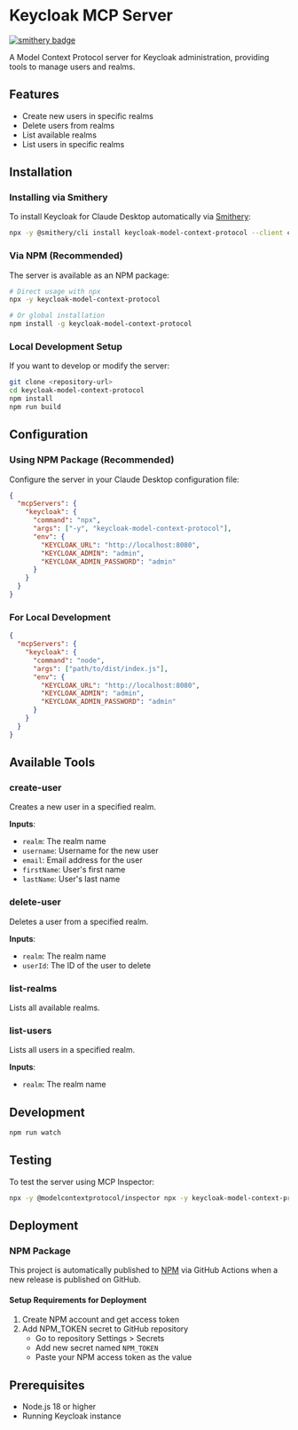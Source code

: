 # Keycloak MCP Server

[![smithery badge](https://smithery.ai/badge/keycloak-model-context-protocol)](https://smithery.ai/server/keycloak-model-context-protocol)

A Model Context Protocol server for Keycloak administration, providing tools to manage users and realms.

## Features

- Create new users in specific realms
- Delete users from realms
- List available realms
- List users in specific realms

## Installation

### Installing via Smithery

To install Keycloak for Claude Desktop automatically via [Smithery](https://smithery.ai/server/keycloak-model-context-protocol):

```bash
npx -y @smithery/cli install keycloak-model-context-protocol --client claude
```

### Via NPM (Recommended)

The server is available as an NPM package:
```bash
# Direct usage with npx
npx -y keycloak-model-context-protocol

# Or global installation
npm install -g keycloak-model-context-protocol
```

### Local Development Setup

If you want to develop or modify the server:

```bash
git clone <repository-url>
cd keycloak-model-context-protocol
npm install
npm run build
```

## Configuration

### Using NPM Package (Recommended)
Configure the server in your Claude Desktop configuration file:

```json
{
  "mcpServers": {
    "keycloak": {
      "command": "npx",
      "args": ["-y", "keycloak-model-context-protocol"],
      "env": {
        "KEYCLOAK_URL": "http://localhost:8080",
        "KEYCLOAK_ADMIN": "admin",
        "KEYCLOAK_ADMIN_PASSWORD": "admin"
      }
    }
  }
}
```

### For Local Development
```json
{
  "mcpServers": {
    "keycloak": {
      "command": "node",
      "args": ["path/to/dist/index.js"],
      "env": {
        "KEYCLOAK_URL": "http://localhost:8080",
        "KEYCLOAK_ADMIN": "admin",
        "KEYCLOAK_ADMIN_PASSWORD": "admin"
      }
    }
  }
}
```

## Available Tools

### create-user
Creates a new user in a specified realm.

**Inputs**:
- `realm`: The realm name
- `username`: Username for the new user
- `email`: Email address for the user
- `firstName`: User's first name
- `lastName`: User's last name

### delete-user
Deletes a user from a specified realm.

**Inputs**:
- `realm`: The realm name
- `userId`: The ID of the user to delete

### list-realms
Lists all available realms.

### list-users
Lists all users in a specified realm.

**Inputs**:
- `realm`: The realm name

## Development

```bash
npm run watch
```

## Testing

To test the server using MCP Inspector:

```bash
npx -y @modelcontextprotocol/inspector npx -y keycloak-model-context-protocol
```

## Deployment

### NPM Package

This project is automatically published to [NPM](https://www.npmjs.com/package/keycloak-model-context-protocol) via GitHub Actions when a new release is published on GitHub.

#### Setup Requirements for Deployment

1. Create NPM account and get access token
2. Add NPM_TOKEN secret to GitHub repository
   - Go to repository Settings > Secrets
   - Add new secret named `NPM_TOKEN`
   - Paste your NPM access token as the value

## Prerequisites

- Node.js 18 or higher
- Running Keycloak instance
